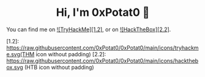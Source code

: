 <h1 align="center"> Hi, I'm 0xPotat0 🥔</h1>
 <script src="https://tryhackme.com/badge/621174"></script>

You can find me on [![TryHackMe][1.2]][1], or on [![HackTheBox][2.2]][2].

<!-- Icons -->

[1.2]: https://raw.githubusercontent.com/0xPotat0/0xPotat0/main/icons/tryhackme.svg(THM icon without padding)
[2.2]: https://raw.githubusercontent.com/0xPotat0/0xPotat0/main/icons/hackthebox.svg (HTB icon without padding)

<!-- Links to your social media accounts -->

[1]: https://twitter.com/Martin_Heinz_
[2]: https://www.linkedin.com/in/heinz-martin/
